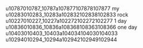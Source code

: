 u10787010787_10787a107877107878107877 my
u10283010283_10283a102832102838102833 rock
u10227010227_10227a102272102272102277 1 day
u10836010836_10836a108368108363108366 one day
u10403010403_10403a104034104030104033 
u10294010294_10294a102942102949102944
